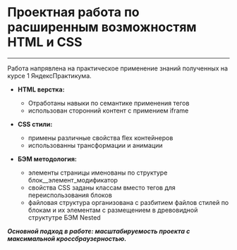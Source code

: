 # Проектная работа по расширенным возможностям HTML и CSS
------
Работа напрявлена на практическое применение знаний полученных на курсе 1 ЯндексПрактикума.

* __HTML верстка:__
    * Отработаны навыки по семантике применения тегов
    * использован сторонний контент с примением iframe

* __CSS стили:__
    * примены различные свойства flex контейнеров
    * использованны трансформации и анимации

* __БЭМ методология:__
    * элементы страницы именованы по структуре блок__элемент_модификатор
    * свойства CSS заданы классам вместо тегов для переиспользования блоков
    * файловая структура организована с разбитием файлов стилей по блокам и их элементам с размещением в древовидной структутре БЭМ Nested

__*Основной подход в работе: масштабируемость проекта с максимальной кроссбраузерностью.*__
